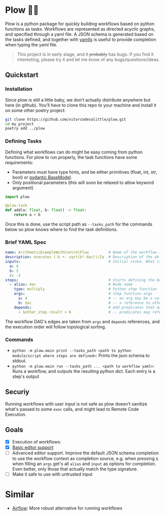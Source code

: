 # Plow 🌹🔫

Plow is a python package for quickly building workflows based on python functions as tasks.
Workflows are represented as directed acyclic graphs, and specified through a yaml file.
A JSON schema is generated based on the tasks defined, and together with [yamlls](https://github.com/redhat-developer/yaml-language-server)
is useful to provide completion when typing the yaml file.

> This project is in early stage, and it ~~probably~~ has bugs. If you find it interesting, please try it and let me know
> of any bugs/questions/ideas.

## Quickstart

### Installation

Since plow is still a little baby, we don't actually distribute anywhere but here (in github).
You'll have to clone this repo to your machine and install it on some other poetry project:

```bash
git clone https://github.com/vitorcodesalittle/plow.git
cd my_project
poetry add ../plow
```

### Defining Tasks
Defining what workflows can do might be easy coming from python functions.
For plow to run properly, the task functions have some requirements:
- Parameters must have type hints, and be either primitives (float, int, str, bool) or [pydantic BaseModel](https://pydantic-docs.helpmanual.io/usage/models/).
- Only positional parameters (this will soon be relaxed to allow keyword argument)

```python
import plow

@plow.task
def add(a: float, b: float) -> float:
    return a + b
```

Once this is done, use the script path as `--tasks_path` for the commands below so plow knows where to find the task definitions.

### Brief YAML Spec

```yaml
name: ArithmeticExampleWithControlFlow         # Name of the workflow (not used)
description: executes (-b +- sqrt(b²-4ac))/2a  # Description of the wk (not used)
inputs:                                        # Initial state. What is first available to steps
  a: 4
  b: 2
  c: -2
steps:                                         # Starts defining the DAG
  - alias: 4ac                                 # Node name
    type: multiply                             # Python step function
    args:                                      # step function args
      a: 4                                     # -- an arg may be a value or...
      b: $ac                                   # -- a reference to other step's output
    depends:                                   # Add predicates that may turn this branch off
      - $other_step.result > 0                 # -- predicates may reference other steps outputs
```

The workflow DAG's edges are taken from `args` and `depends` references, and the execution
order will follow topological sorting.

### Commands

- `python -m plow.main print --tasks_path <path to python module/script where steps are defined>`: Prints the json schema to stdout.
- `python -m plow.main run --tasks_path ... <path to workflow yaml>`: Runs a workflow, and outputs the resulting python dict. Each entry is a step's output

## Securiy

Running workflows with user input is not safe as plow doesn't sanitize what's passed to some `exec` calls, and might lead to Remote Code Execution.

## Goals

- [x] Execution of workflows:
- [x] [Basic editor support](./plow/json_schema.py)
- [ ] Advanced editor support. Improve the default JSON schema completion to use the workflow context as completion source,
      e.g. when pressing `$` when filling an `args` get's all `alias` and `input` as options for completion. Even better, only those that
      actually match the type signature.
- [ ] Make it safe to use with untrusted input

# Similar

- [Airflow](https://github.com/apache/airflow): More robust alternative for running workflows
